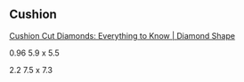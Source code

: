 ## Cushion

[Cushion Cut Diamonds: Everything to Know | Diamond Shape](https://www.withclarity.com/education/diamond-education/diamond-shape/cushion-cut)

0.96 5.9 x 5.5

2.2 7.5 x 7.3



